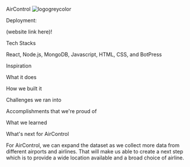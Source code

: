 AirControl
![logogreycolor](https://github.com/leon934/tamuhack24/assets/157909424/c3ef4ef5-01ff-4639-ad25-2e2550ffcb20)

Deployment:

(website link here)!

Tech Stacks

React, Node.js, MongoDB, Javascript, HTML, CSS, and BotPress

Inspiration



What it does


How we built it


Challenges we ran into



Accomplishments that we're proud of



What we learned


What's next for AirControl

For AirControl, we can expand the dataset as we collect more data from different airports and airlines. That will make us able to create a next step which is to provide a wide location available and a broad choice of airline.
